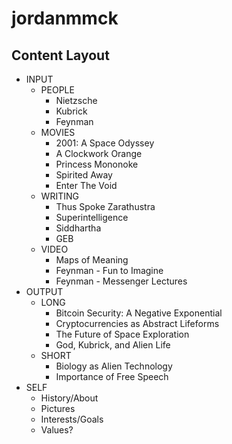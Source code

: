 # jordanmmck

## Content Layout

- INPUT
  - PEOPLE
    - Nietzsche
    - Kubrick
    - Feynman
  - MOVIES
    - 2001: A Space Odyssey
    - A Clockwork Orange
    - Princess Mononoke
    - Spirited Away
    - Enter The Void
  - WRITING
    - Thus Spoke Zarathustra
    - Superintelligence
    - Siddhartha
    - GEB
  - VIDEO
    - Maps of Meaning
    - Feynman - Fun to Imagine
    - Feynman - Messenger Lectures
- OUTPUT
  - LONG
    - Bitcoin Security: A Negative Exponential
    - Cryptocurrencies as Abstract Lifeforms
    - The Future of Space Exploration
    - God, Kubrick, and Alien Life
  - SHORT
    - Biology as Alien Technology
    - Importance of Free Speech
- SELF
  - History/About
  - Pictures
  - Interests/Goals
  - Values?
